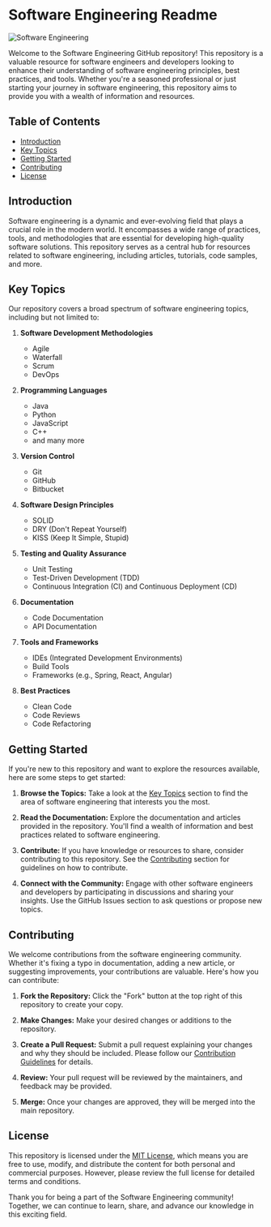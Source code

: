 # Software Engineering Readme

![Software Engineering](https://example.com/software-engineering-image.jpg)

Welcome to the Software Engineering GitHub repository! This repository is a valuable resource for software engineers and developers looking to enhance their understanding of software engineering principles, best practices, and tools. Whether you're a seasoned professional or just starting your journey in software engineering, this repository aims to provide you with a wealth of information and resources.

## Table of Contents

- [Introduction](#introduction)
- [Key Topics](#key-topics)
- [Getting Started](#getting-started)
- [Contributing](#contributing)
- [License](#license)

## Introduction

Software engineering is a dynamic and ever-evolving field that plays a crucial role in the modern world. It encompasses a wide range of practices, tools, and methodologies that are essential for developing high-quality software solutions. This repository serves as a central hub for resources related to software engineering, including articles, tutorials, code samples, and more.

## Key Topics

Our repository covers a broad spectrum of software engineering topics, including but not limited to:

1. **Software Development Methodologies**
   - Agile
   - Waterfall
   - Scrum
   - DevOps

2. **Programming Languages**
   - Java
   - Python
   - JavaScript
   - C++
   - and many more

3. **Version Control**
   - Git
   - GitHub
   - Bitbucket

4. **Software Design Principles**
   - SOLID
   - DRY (Don't Repeat Yourself)
   - KISS (Keep It Simple, Stupid)

5. **Testing and Quality Assurance**
   - Unit Testing
   - Test-Driven Development (TDD)
   - Continuous Integration (CI) and Continuous Deployment (CD)

6. **Documentation**
   - Code Documentation
   - API Documentation

7. **Tools and Frameworks**
   - IDEs (Integrated Development Environments)
   - Build Tools
   - Frameworks (e.g., Spring, React, Angular)

8. **Best Practices**
   - Clean Code
   - Code Reviews
   - Code Refactoring

## Getting Started

If you're new to this repository and want to explore the resources available, here are some steps to get started:

1. **Browse the Topics:** Take a look at the [Key Topics](#key-topics) section to find the area of software engineering that interests you the most.

2. **Read the Documentation:** Explore the documentation and articles provided in the repository. You'll find a wealth of information and best practices related to software engineering.

3. **Contribute:** If you have knowledge or resources to share, consider contributing to this repository. See the [Contributing](#contributing) section for guidelines on how to contribute.

4. **Connect with the Community:** Engage with other software engineers and developers by participating in discussions and sharing your insights. Use the GitHub Issues section to ask questions or propose new topics.

## Contributing

We welcome contributions from the software engineering community. Whether it's fixing a typo in documentation, adding a new article, or suggesting improvements, your contributions are valuable. Here's how you can contribute:

1. **Fork the Repository:** Click the "Fork" button at the top right of this repository to create your copy.

2. **Make Changes:** Make your desired changes or additions to the repository.

3. **Create a Pull Request:** Submit a pull request explaining your changes and why they should be included. Please follow our [Contribution Guidelines](CONTRIBUTING.md) for details.

4. **Review:** Your pull request will be reviewed by the maintainers, and feedback may be provided.

5. **Merge:** Once your changes are approved, they will be merged into the main repository.

## License

This repository is licensed under the [MIT License](LICENSE), which means you are free to use, modify, and distribute the content for both personal and commercial purposes. However, please review the full license for detailed terms and conditions.

Thank you for being a part of the Software Engineering community! Together, we can continue to learn, share, and advance our knowledge in this exciting field.

